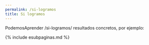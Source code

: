```yaml
---
permalink: /si-logramos
title: Si logramos
---
```

PodemosAprender /si-logramos/ resultados concretos, por ejemplo:

{% include esubpaginas.md %}


